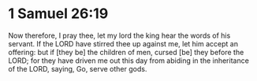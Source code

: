 # 1 Samuel 26:19

Now therefore, I pray thee, let my lord the king hear the words of his servant. If the LORD have stirred thee up against me, let him accept an offering: but if [they be] the children of men, cursed [be] they before the LORD; for they have driven me out this day from abiding in the inheritance of the LORD, saying, Go, serve other gods.